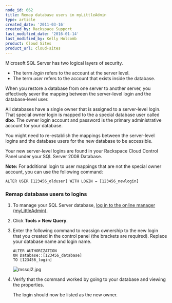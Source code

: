 ```yaml
---
node_id: 662
title: Remap database users in myLittleAdmin
type: article
created_date: '2011-03-16'
created_by: Rackspace Support
last_modified_date: '2016-01-14'
last_modified_by: Kelly Holcomb
product: Cloud Sites
product_url: cloud-sites
---
```


Microsoft SQL Server has two logical layers of security.

-   The term *login* refers to the account at the server level.
-   The term *user* refers to the account that exists inside
    the database.

When you restore a database from one server to another server, you
effectively sever the mapping between the server-level login and the
database-level user.

All databases have a single owner that is assigned to a server-level
login. That special owner login is mapped to the a special database user
called **dbo**. The owner login account and password is the primary
administrative account for your database.

You might need to re-establish the mappings between the server-level
logins and the database users for the new database to be accessible.

Your new server-level logins are found in your Rackspace Cloud Control
Panel under your SQL Server 2008 Database.

**Note:** For additional login to user mappings that are not the special
owner account, you can use the following command:

    ALTER USER [123456_olduser] WITH LOGIN = [123456_newlogin]

### Remap database users to logins

1.  To manage your SQL Server database, [log in to the online manager (myLittleAdmin)](/how-to/rackspace-cloud-sites-essentials-mylittleadmin-database-management-interface).
2.  Click **Tools > New Query**.
3.  Enter the following command to reassign ownership to the new login
    that you created in the control panel (the brackets are required).
    Replace your database name and login name.

        ALTER AUTHORIZATION
        ON Database::[123456_database]
        TO [123456_login]

    ![mssql2.jpg](http://c0476992.cdn.cloudfiles.rackspacecloud.com/mssql2.jpg)

4.  Verify that the command worked by going to your database and viewing
    the properties.

    The login should now be listed as the new owner.
